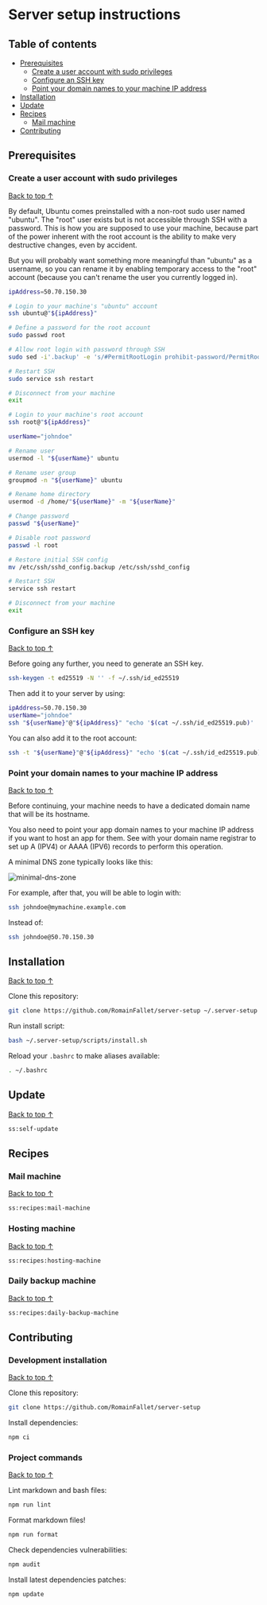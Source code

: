 # Server setup instructions

## Table of contents

- [Prerequisites](#prerequisites)
  - [Create a user account with sudo privileges](#create-a-user-account-with-sudo-privileges)
  - [Configure an SSH key](#configure-an-ssh-key)
  - [Point your domain names to your machine IP address](#point-your-domain-names-to-your-machine-ip-address)
- [Installation](#installation)
- [Update](#update)
- [Recipes](#recipes)
  - [Mail machine](#mail-machine)
- [Contributing](#contributing)

## Prerequisites

### Create a user account with sudo privileges

[Back to top ↑](#table-of-contents)

By default, Ubuntu comes preinstalled with a non-root sudo user named "ubuntu".
The "root" user exists but is not accessible through SSH with a password.
This is how you are supposed to use your machine, because
part of the power inherent with the root account is the
ability to make very destructive changes, even by accident.

But you will probably want something more meaningful
than "ubuntu" as a username, so you can rename it by
enabling temporary access to the "root" account
(because you can't rename the user you currently logged in).

<!-- markdownlint-disable MD013 -->

```bash
ipAddress=50.70.150.30

# Login to your machine's "ubuntu" account
ssh ubuntu@"${ipAddress}"

# Define a password for the root account
sudo passwd root

# Allow root login with password through SSH
sudo sed -i'.backup' -e 's/#PermitRootLogin prohibit-password/PermitRootLogin yes/g' /etc/ssh/sshd_config

# Restart SSH
sudo service ssh restart

# Disconnect from your machine
exit

# Login to your machine's root account
ssh root@"${ipAddress}"

userName="johndoe"

# Rename user
usermod -l "${userName}" ubuntu

# Rename user group
groupmod -n "${userName}" ubuntu

# Rename home directory
usermod -d /home/"${userName}" -m "${userName}"

# Change password
passwd "${userName}"

# Disable root password
passwd -l root

# Restore initial SSH config
mv /etc/ssh/sshd_config.backup /etc/ssh/sshd_config

# Restart SSH
service ssh restart

# Disconnect from your machine
exit
```

<!-- markdownlint-enable MD013 -->

### Configure an SSH key

[Back to top ↑](#table-of-contents)

Before going any further, you need to generate an SSH key.

```bash
ssh-keygen -t ed25519 -N '' -f ~/.ssh/id_ed25519
```

Then add it to your server by using:

<!-- markdownlint-disable MD013 -->

```bash
ipAddress=50.70.150.30
userName="johndoe"
ssh "${userName}"@"${ipAddress}" "echo '$(cat ~/.ssh/id_ed25519.pub)' | tee -a ~/.ssh/authorized_keys > /dev/null"
```

<!-- markdownlint-enable MD013 -->

You can also add it to the root account:

<!-- markdownlint-disable MD013 -->

```bash
ssh -t "${userName}"@"${ipAddress}" "echo '$(cat ~/.ssh/id_ed25519.pub)' | sudo tee -a /root/.ssh/authorized_keys > /dev/null"
```

<!-- markdownlint-enable MD013 -->

### Point your domain names to your machine IP address

[Back to top ↑](#table-of-contents)

Before continuing, your machine needs to have a dedicated domain name
that will be its hostname.

You also need to point your app domain names to your machine IP address
if you want to host an app for them. See with your domain name registrar
to set up A (IPV4) or AAAA (IPV6) records to perform this operation.

A minimal DNS zone typically looks like this:

![minimal-dns-zone](https://user-images.githubusercontent.com/6952638/84637979-ae703b00-aef6-11ea-8343-0f2036609a6c.png)

For example, after that, you will be able to login with:

```bash
ssh johndoe@mymachine.example.com
```

Instead of:

```bash
ssh johndoe@50.70.150.30
```

## Installation

[Back to top ↑](#table-of-contents)

Clone this repository:

```bash
git clone https://github.com/RomainFallet/server-setup ~/.server-setup
```

Run install script:

```bash
bash ~/.server-setup/scripts/install.sh
```

Reload your `.bashrc` to make aliases available:

```bash
. ~/.bashrc
```

## Update

[Back to top ↑](#table-of-contents)

```bash
ss:self-update
```

## Recipes

### Mail machine

[Back to top ↑](#table-of-contents)

```bash
ss:recipes:mail-machine
```

### Hosting machine

[Back to top ↑](#table-of-contents)

```bash
ss:recipes:hosting-machine
```

### Daily backup machine

[Back to top ↑](#table-of-contents)

```bash
ss:recipes:daily-backup-machine
```

## Contributing

### Development installation

[Back to top ↑](#table-of-contents)

Clone this repository:

```bash
git clone https://github.com/RomainFallet/server-setup
```

Install dependencies:

```bash
npm ci
```

### Project commands

[Back to top ↑](#table-of-contents)

Lint markdown and bash files:

```bash
npm run lint
```

Format markdown files!

```bash
npm run format
```

Check dependencies vulnerabilities:

```bash
npm audit
```

Install latest dependencies patches:

```bash
npm update
```

